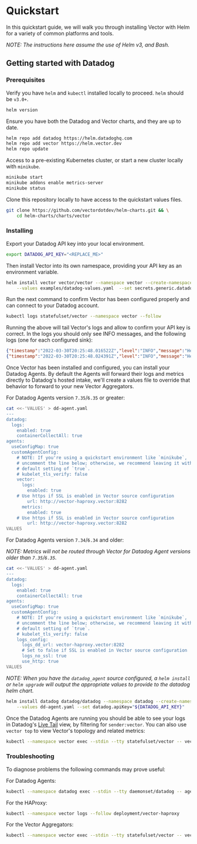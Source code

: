 # Quickstart

In this quickstart guide, we will walk you through installing Vector with Helm
for a variety of common platforms and tools.

_NOTE: The instructions here assume the use of Helm v3, and Bash._

## Getting started with Datadog

### Prerequisites

Verify you have `helm` and `kubectl` installed locally to proceed. `helm` should
be `v3.0+`.

```bash
helm version
```

Ensure you have both the Datadog and Vector charts, and they are up to date.

```bash
helm repo add datadog https://helm.datadoghq.com
helm repo add vector https://helm.vector.dev
helm repo update
```

Access to a pre-existing Kubernetes cluster, or start a new cluster locally
with `minikube`.

```bash
minikube start
minikube addons enable metrics-server
minikube status
```

Clone this repository locally to have access to the quickstart values files.

```bash
git clone https://github.com/vectordotdev/helm-charts.git && \
	cd helm-charts/charts/vector
```

### Installing

Export your Datadog API key into your local environment.

```bash
export DATADOG_API_KEY="<REPLACE_ME>"
```

Then install Vector into its own namespace, providing your API key as an
environment variable.

```bash
helm install vector vector/vector --namespace vector --create-namespace \
	--values examples/datadog-values.yaml  --set secrets.generic.datadog_api_key="${DATADOG_API_KEY}"
```

Run the next command to confirm Vector has been configured properly and can
connect to your Datadog account.

```bash
kubectl logs statefulset/vector --namespace vector --follow
```

Running the above will tail Vector's logs and allow to confirm your API key
is correct. In the logs you should only see INFO messages, and the following
logs (one for each configured sink):

```json
{"timestamp":"2022-03-30T20:25:48.016522Z","level":"INFO","message":"Healthcheck: Passed.","target":"vector::topology::builder"}
{"timestamp":"2022-03-30T20:25:48.024391Z","level":"INFO","message":"Healthcheck: Passed.","target":"vector::topology::builder"}
```

Once Vector has been installed and configured, you can install your Datadog Agents.
By default the Agents will forward their logs and metrics directly to Datadog's
hosted intake, we'll create a values file to override that behavior to forward to
your new Vector Aggregators.

For Datadog Agents version `7.35`/`6.35` or greater:

```bash
cat <<-'VALUES' > dd-agent.yaml
---
datadog:
  logs:
    enabled: true
    containerCollectAll: true
agents:
  useConfigMap: true
  customAgentConfig:
    # NOTE: If you're using a quickstart environment like `minikube`,
    # uncomment the line below; otherwise, we recommend leaving it with the
    # default setting of `true`.
    # kubelet_tls_verify: false
    vector:
      logs:
        enabled: true
	# Use https if SSL is enabled in Vector source configuration
        url: http://vector-haproxy.vector:8282
      metrics:
        enabled: true
	# Use https if SSL is enabled in Vector source configuration
        url: http://vector-haproxy.vector:8282
VALUES
```

For Datadog Agents version `7.34`/`6.34` and older:

_NOTE: Metrics will not be routed through Vector for Datadog Agent versions older
than `7.35`/`6.35`._

```bash
cat <<-'VALUES' > dd-agent.yaml
---
datadog:
  logs:
    enabled: true
    containerCollectAll: true
agents:
  useConfigMap: true
  customAgentConfig:
    # NOTE: If you're using a quickstart environment like `minikube`,
    # uncomment the line below; otherwise, we recommend leaving it with the
    # default setting of `true`.
    # kubelet_tls_verify: false
    logs_config:
      logs_dd_url: vector-haproxy.vector:8282
      # Set to false if SSL is enabled in Vector source configuration
      logs_no_ssl: true
      use_http: true
VALUES
```

_NOTE: When you have the `datadog_agent` source configured, a `helm install` or
`helm upgrade` will output the appropriate values to provide to the datadog helm
chart._

```bash
helm install datadog datadog/datadog --namespace datadog --create-namespace \
	--values dd-agent.yaml --set datadog.apiKey="${DATADOG_API_KEY}"
```

Once the Datadog Agents are running you should be able to see your logs in
Datadog's [Live Tail](https://app.datadoghq.com/logs/livetail?query=sender%3Avector) view,
by filtering for `sender:vector`. You can also use `vector top` to view Vector's
topology and related metrics:

```bash
kubectl --namespace vector exec --stdin --tty statefulset/vector -- vector top
```

### Troubleshooting

To diagnose problems the following commands may prove useful:

For Datadog Agents:

```bash
kubectl --namespace datadog exec --stdin --tty daemonset/datadog -- agent status
```

For the HAProxy:

```bash
kubectl --namespace vector logs --follow deployment/vector-haproxy
```

For the Vector Aggregators:

```bash
kubectl --namespace vector exec --stdin --tty statefulset/vector -- vector tap internal_logs
```


